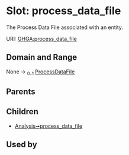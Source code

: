 
# Slot: process_data_file


The Process Data File associated with an entity.

URI: [GHGA:process_data_file](https://w3id.org/GHGA/process_data_file)


## Domain and Range

None &#8594;  <sub>0..1</sub> [ProcessDataFile](ProcessDataFile.md)

## Parents


## Children

 *  [Analysis➞process_data_file](Analysis_process_data_file.md)

## Used by

